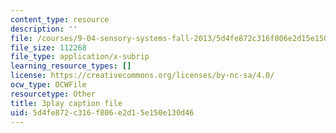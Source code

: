 ```yaml
---
content_type: resource
description: ''
file: /courses/9-04-sensory-systems-fall-2013/5d4fe872c316f806e2d15e150e130d46_-2d9XooPwHo.srt
file_size: 112268
file_type: application/x-subrip
learning_resource_types: []
license: https://creativecommons.org/licenses/by-nc-sa/4.0/
ocw_type: OCWFile
resourcetype: Other
title: 3play caption file
uid: 5d4fe872-c316-f806-e2d1-5e150e130d46
---
```

